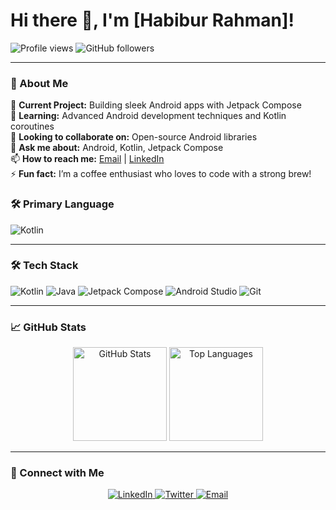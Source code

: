 # Hi there 👋, I'm [Habibur Rahman]!

![Profile views](https://komarev.com/ghpvc/?username=rhabibp&color=brightgreen)
![GitHub followers](https://img.shields.io/github/followers/rahabibp?label=Follow&style=social)

---

### 🚀 About Me
🔭 **Current Project:** Building sleek Android apps with Jetpack Compose  
🌱 **Learning:** Advanced Android development techniques and Kotlin coroutines  
👯 **Looking to collaborate on:** Open-source Android libraries  
💬 **Ask me about:** Android, Kotlin, Jetpack Compose  
📫 **How to reach me:** [Email](mailto:rhabibp@gmail.com) | [LinkedIn](https://www.linkedin.com/in/rhabibp)  
⚡ **Fun fact:** I’m a coffee enthusiast who loves to code with a strong brew!
### 🛠 Primary Language
![Kotlin](https://img.shields.io/badge/Kotlin-0095D5?style=for-the-badge&logo=kotlin&logoColor=white)

---

### 🛠 Tech Stack
![Kotlin](https://img.shields.io/badge/Kotlin-0095D5?style=for-the-badge&logo=kotlin&logoColor=white)
![Java](https://img.shields.io/badge/Java-007396?style=for-the-badge&logo=java&logoColor=white)
![Jetpack Compose](https://img.shields.io/badge/Jetpack_Compose-4285F4?style=for-the-badge&logo=jetpack-compose&logoColor=white)
![Android Studio](https://img.shields.io/badge/Android_Studio-3DDC84?style=for-the-badge&logo=android-studio&logoColor=white)
![Git](https://img.shields.io/badge/Git-F05032?style=for-the-badge&logo=git&logoColor=white)

---

### 📈 GitHub Stats
<div align="center">
  <img height="150em" src="https://github-readme-stats.vercel.app/api?username=rhabibp&show_icons=true&theme=radical" alt="GitHub Stats" />
  <img height="150em" src="https://github-readme-stats.vercel.app/api/top-langs/?username=rhabibp&layout=compact&langs_count=8&theme=radical" alt="Top Languages" />
</div>

---

### 🔗 Connect with Me
<p align="center">
  <a href="https://www.linkedin.com/in/rhabibp" target="_blank">
    <img src="https://img.shields.io/badge/LinkedIn-%230077B5.svg?style=for-the-badge&logo=linkedin&logoColor=white" alt="LinkedIn"/>
  </a>
  <a href="https://twitter.com/rhabibp" target="_blank">
    <img src="https://img.shields.io/badge/Twitter-%231DA1F2.svg?style=for-the-badge&logo=twitter&logoColor=white" alt="Twitter"/>
  </a>
  <a href="mailto:rhabibp@gmail.com">
    <img src="https://img.shields.io/badge/Email-D14836?style=for-the-badge&logo=gmail&logoColor=white" alt="Email"/>
  </a>
</p>


